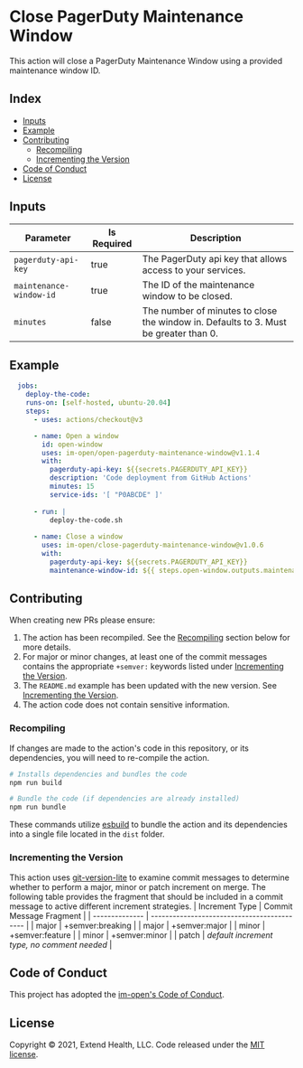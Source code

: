 # Close PagerDuty Maintenance Window

This action will close a PagerDuty Maintenance Window using a provided maintenance window ID.
    
## Index 

- [Inputs](#inputs)
- [Example](#example)
- [Contributing](#contributing)
  - [Recompiling](#recompiling)
  - [Incrementing the Version](#incrementing-the-version)
- [Code of Conduct](#code-of-conduct)
- [License](#license)
  
## Inputs
| Parameter               | Is Required | Description                                                                            |
| ----------------------- | ----------- | -------------------------------------------------------------------------------------- |
| `pagerduty-api-key`     | true        | The PagerDuty api key that allows access to your services.                             |
| `maintenance-window-id` | true        | The ID of the maintenance window to be closed.                                         |
| `minutes`               | false       | The number of minutes to close the window in.  Defaults to 3.  Must be greater than 0. |


## Example

```yml
  jobs:
    deploy-the-code:
    runs-on: [self-hosted, ubuntu-20.04]
    steps:
      - uses: actions/checkout@v3

      - name: Open a window
        id: open-window
        uses: im-open/open-pagerduty-maintenance-window@v1.1.4
        with:
          pagerduty-api-key: ${{secrets.PAGERDUTY_API_KEY}}
          description: 'Code deployment from GitHub Actions'
          minutes: 15
          service-ids: '[ "P0ABCDE" ]'
      
      - run: |
          deploy-the-code.sh
      
      - name: Close a window
        uses: im-open/close-pagerduty-maintenance-window@v1.0.6
        with:
          pagerduty-api-key: ${{secrets.PAGERDUTY_API_KEY}}
          maintenance-window-id: ${{ steps.open-window.outputs.maintenance-window-id }}
```

## Contributing

When creating new PRs please ensure:
1. The action has been recompiled.  See the [Recompiling](#recompiling) section below for more details.
2. For major or minor changes, at least one of the commit messages contains the appropriate `+semver:` keywords listed under [Incrementing the Version](#incrementing-the-version).
3. The `README.md` example has been updated with the new version.  See [Incrementing the Version](#incrementing-the-version).
4. The action code does not contain sensitive information.

### Recompiling

If changes are made to the action's code in this repository, or its dependencies, you will need to re-compile the action.

```sh
# Installs dependencies and bundles the code
npm run build

# Bundle the code (if dependencies are already installed)
npm run bundle
```

These commands utilize [esbuild](https://esbuild.github.io/getting-started/#bundling-for-node) to bundle the action and
its dependencies into a single file located in the `dist` folder.

### Incrementing the Version

This action uses [git-version-lite] to examine commit messages to determine whether to perform a major, minor or patch increment on merge.  The following table provides the fragment that should be included in a commit message to active different increment strategies.
| Increment Type | Commit Message Fragment                     |
| -------------- | ------------------------------------------- |
| major          | +semver:breaking                            |
| major          | +semver:major                               |
| minor          | +semver:feature                             |
| minor          | +semver:minor                               |
| patch          | *default increment type, no comment needed* |

## Code of Conduct

This project has adopted the [im-open's Code of Conduct](https://github.com/im-open/.github/blob/master/CODE_OF_CONDUCT.md).

## License

Copyright &copy; 2021, Extend Health, LLC. Code released under the [MIT license](LICENSE).

[git-version-lite]: https://github.com/im-open/git-version-lite
